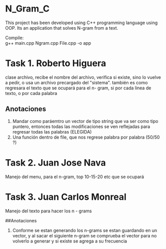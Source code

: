 # N_Gram_C



This project has been developed using C++ programming language using OOP. Its an application that solves N-gram from a text.  



Compile:   
g++ main.cpp Ngram.cpp File.cpp -o app




# Task 1. Roberto Higuera
clase archivo, recibe el nombre del archivo, verifica si existe, sino lo vuelve a pedir, o usa un archivo precargado del "sistema".
también es como regresara el texto que se ocupará para el n- gram, si por cada linea de texto, o por cada palabra

## Anotaciones
1. Mandar como paráemtro un vector de tipo string que va ser como tipo puntero, entonces todas las modificaciones  se ven reflejadas para regresar todas las palabras   (ELEGIDA)
2. Una función dentro de file, que nos regrese palabra por palabra (50/50 ?) 

# Task 2. Juan Jose Nava
Manejo del menu, para el n-gram, top 10-15-20 etc que se ocupará 

# Task 3. Juan Carlos Monreal 

Manejo del texto  para hacer los n - grams 

##Anotaciones 

1. Conforme se estan generando los n-grams se estan guardando en un vector, y al sacar el siguiente n-gram se comprueba el vector para no volverlo a generar y si existe se agrega a su frecuencia